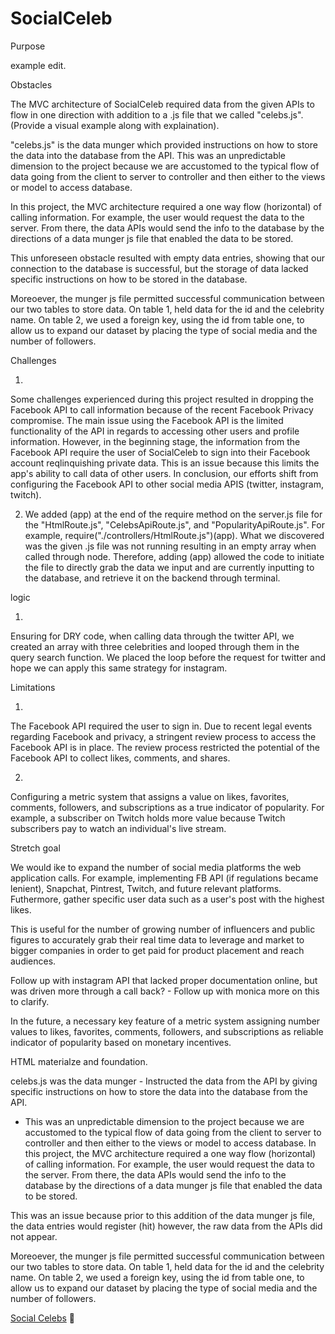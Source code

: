 # SocialCeleb

Purpose

example edit.


Obstacles 

  The MVC architecture of SocialCeleb required data from the given APIs to flow in one direction with addition to a .js file that we called "celebs.js".  (Provide a visual example along with explaination).

  "celebs.js" is the data munger which provided instructions on how to store the data into the database from the API.  This was an unpredictable dimension to the project because we are accustomed to the typical flow of data going from the client to server to controller and then either to the views or model to access database.  
  
  In this project, the MVC architecture required a one way flow (horizontal) of calling information.  For example, the user would request the data to the server.  From there, the data APIs would send the info to the database by the directions of a data munger js file that enabled the data to be stored.  

This unforeseen obstacle resulted with empty data entries, showing that our connection to the database is successful, but the storage of data lacked specific instructions on how to be stored in the database. 

Moreoever, the munger js file permitted successful communication between our two tables to store data. On table 1, held data for the id and the celebrity name. On table 2, we used a foreign key, using the id from table one, to allow us to expand our dataset by placing the type of social media and the number of followers.  

Challenges

1. 
Some challenges experienced during this project resulted in dropping the Facebook API to call information because of the recent Facebook Privacy compromise.  The main issue using the Facebook API is the limited functionality of the API in regards to accessing other users and profile information.  However, in the beginning stage, the information from the Facebook API require the user of SocialCeleb to sign into their Facebook account reqlinquishing private data.  This is an issue because this limits the app's ability to call data of other users.  In conclusion, our efforts shift from configuring the Facebook API to other social media APIS (twitter, instagram, twitch). 

2. We added (app) at the end of the require method on the server.js file for the "HtmlRoute.js", "CelebsApiRoute.js", and "PopularityApiRoute.js".  For example, require("./controllers/HtmlRoute.js")(app).  What we discovered was the given .js file was not running resulting in an empty array when called through node.  Therefore, adding (app) allowed the code to initiate the file to directly grab the data we input and are currently inputting to the database, and retrieve it on the backend through terminal.


logic

1. 
Ensuring for DRY code, when calling data through the twitter API, we created an array with three celebrities and  looped through them in the query search function.  We placed the loop before the request for twitter and hope we can apply this same strategy for instagram. 

Limitations

1.
The Facebook API required the user to sign in.  Due to recent legal events regarding Facebook and privacy, a stringent review process to access the Facebook API is in place.  The review process restricted the potential of the Facebook API to collect likes, comments, and shares.  

2. 
Configuring a metric system that assigns a value on likes, favorites, comments, followers, and subscriptions as a true indicator of popularity.  For example, a subscriber on Twitch holds more value because Twitch subscribers pay to watch an individual's live stream.  


Stretch goal

We would ike to expand the number of social media platforms the web application calls.  For example, implementing FB API (if regulations became lenient), Snapchat, Pintrest, Twitch, and future relevant platforms.  Futhermore, gather specific user data such as a user's post with the highest likes. 

This is useful for the number of growing number of influencers and public figures to accurately grab their real time data to leverage and market to bigger companies in order to get paid for product placement and reach audiences. 

Follow up with instagram API that lacked proper documentation online, but was driven more through a call back? - Follow up with monica more on this to clarify. 

In the future, a necessary key feature of a metric system assigning number values to likes, favorites, comments, followers, and subscriptions as reliable indicator of popularity based on monetary incentives.  






HTML materialze and foundation. 

celebs.js was the data munger - Instructed the data from the API by giving specific instructions on how to store the data into the database from the API. 
- This was an unpredictable dimension to the project because we are accustomed to the typical flow of data going from the client to server to controller and then either to the views or model to access database.  In this project, the MVC architecture required a one way flow (horizontal) of calling information.  For example, the user would request the data to the server.  From there, the data APIs would send the info to the database by the directions of a data munger js file that enabled the data to be stored.  

This was an issue because prior to this addition of the data munger js file, the data entries would register (hit) however, the raw data from the APIs did not appear.

Moreoever, the munger js file permitted successful communication between our two tables to store data. On table 1, held data for the id and the celebrity name. On table 2, we used a foreign key, using the id from table one, to allow us to expand our dataset by placing the type of social media and the number of followers.  

[Social Celebs](https://nameless-wave-15422.herokuapp.com/) :tada:
